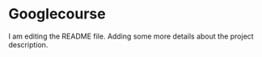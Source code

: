 # Googlecourse

I am editing the README file. Adding some more details about the project description.


